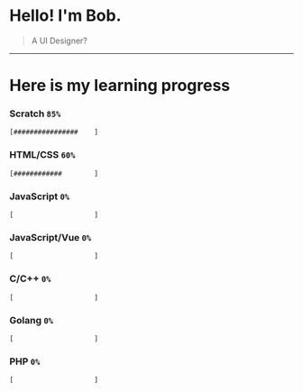 # Hello! I'm Bob.
> A UI Designer?
----

# Here is my learning progress   
### **Scratch** `85%`
```
[################    ]
``` 
### **HTML/CSS** `60%`
```
[############        ]
```
### **JavaScript** `0%`
```
[                    ]
``` 
### **JavaScript/Vue** `0%`
```
[                    ]
```
### **C/C++** `0%`
```
[                    ]
```
### **Golang** `0%`
```
[                    ]
```
### **PHP** `0%`
```
[                    ]
```
